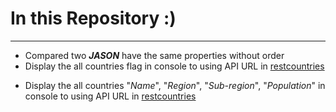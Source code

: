 # In this Repository :) #
***
* Compared two ***JASON*** have the same properties without order 
* Display the all countries flag in console to using API URL in [restcountries](https://restcountries.com/v3.1/all)
-  Display the all countries "_Name_", "_Region_", "_Sub-region_", "_Population_" in console to using API URL in [restcountries](https://restcountries.com/v3.1/all)
